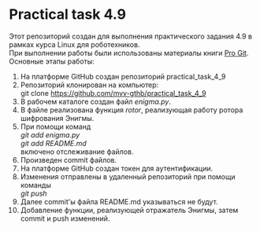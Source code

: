 # Practical task 4.9
Этот репозиторий создан для выполнения практического задания 4.9 в рамках курса Linux для роботехников.  
При выполнении работы были использованы материалы книги [Pro Git](https://git-scm.com/book/ru/v2).  
Основные этапы работы:  
1. На платформе GitHub создан репозиторий practical_task_4_9
2. Репозиторий клонирован на компьютер:  
 git clone https://github.com/mvv-gthb/practical_task_4_9
3. В рабочем каталоге создан файл _enigma.py_.
4. В файле реализована функция _rotor_, реализующая работу ротора шифрования Энигмы.
5. При помощи команд  
 _git add enigma.py_  
 _git add README.md_  
 включено отслеживание файлов.
6. Произведен commit файлов.
7. На платформе GitHub создан токен для аутентификации.
8. Изменения отправлены в удаленный репозиторий при помощи команды  
 _git push_
9. Далее commit'ы файла README.md указываться не будут.
10. Добавление функции, реализующей отражатель Энигмы, затем commit и push изменений.
 
